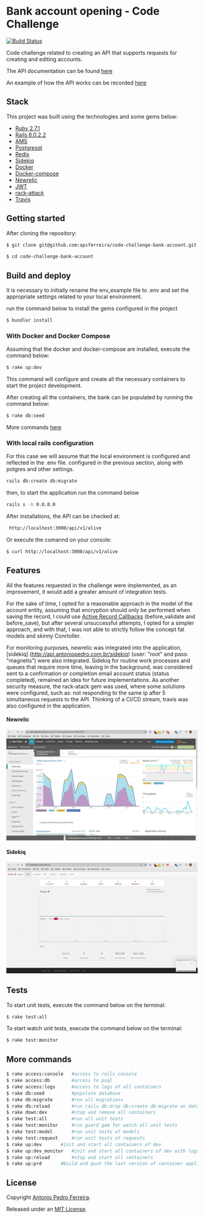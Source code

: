 # Bank account opening - Code Challenge

[![Build Status](https://travis-ci.org/apsferreira/code-challenge-bank-account.svg?branch=master)](https://travis-ci.org/apsferreira/code-challenge-bank-account)

Code challenge related to creating an API that supports requests for creating and editing accounts.

The API documentation can be found [here](https://app.swaggerhub.com/apis-docs/WebSTIC/bank-account-opening/1.0.0#/)

An example of how the API works can be recorded [here](http://api.antoniopedro.com.br/api/v1/alive)

## Stack

This project was built using the technologies and some gems below:

- [Ruby 2.7.1](https://www.ruby-lang.org/en/news/2020/03/31/ruby-2-7-1-released/)
- [Rails 6.0.2.2](https://edgeguides.rubyonrails.org/6_0_release_notes.html)
- [AMS](https://github.com/rails-api/active_model_serializers)
- [Postgresql](https://www.postgresql.org/docs/9.6/index.html)
- [Redis](https://redis.io/)
- [Sidekiq](https://sidekiq.org/)
- [Docker](https://www.docker.com/)
- [Docker-compose](https://docs.docker.com/compose/)
- [Newrelic](https://newrelic.com/)
- [JWT](https://jwt.io/)
- [rack-attack](https://github.com/kickstarter/rack-attack)
- [Travis](https://travis-ci.org/)

## Getting started

After cloning the repository:

```bash
$ git clone git@github.com:apsferreira/code-challenge-bank-account.git
```

```bash
$ cd code-challenge-bank-account
```

## Build and deploy

It is necessary to initially rename the env_example file to .env and set the appropriate settings related to your local environment.

run the command below to install the gems configured in the project

```bash
$ bundler install
```

### With Docker and Docker Compose

Assuming that the docker and docker-compose are installed, execute the command below:

```bash
$ rake up:dev
```

This command will configure and create all the necessary containers to start the project development.

After creating all the containers, the bank can be populated by running the command below:

```bash
$ rake db:seed
```

More commands [here](##-more-commands) 

### With local rails configuration

For this case we will assume that the local environment is configured and reflected in the .env file. configured in the previous section, along with potgres and other settings.

```bash
rails db:create db:migrate 
````

then, to start the application run the command below

```bash
rails s -b 0.0.0.0
```

After installations, the API can be checked at:

```bash
 http://localhost:3000/api/v1/alive
```

Or  execute the comannd on your console:

```bash
$ curl http://localhost:3000/api/v1/alive
```

## Features

All the features requested in the challenge were implemented, as an improvement, it would add a greater amount of integration tests.

For the sake of time, I opted for a reasonable approach in the model of the account entity, assuming that encryption should only be performed when saving the record, I could use [Active Record Callbacks](https://guides.rubyonrails.org/active_record_callbacks.html) (before_validate and before_save), but after several unsuccessful attempts, I opted for a simpler approach, and with that, I was not able to strictly follow the concept fat models and skinny Conrtoller.

For monitoring purposes, newrelic was integrated into the application, [sidekiq] (http://api.antoniopedro.com.br/sidekiq) (user: "root" and pass: "magnetis") were also integrated. Sidekiq for routine work processes and queues that require more time, leaving in the background, was considered sent to a confirmation or completion email account status (status completed), remained an idea for future implementations. As another security measure, the rack-atack gem was used, where some solutions were configured, such as: not responding to the same ip after 5 simultaneous requests to the API. Thinking of a CI/CD stream, travis was also configured in the application. 

#### Newrelic

![Newrelic](imgs/newrelic.png)

#### Sidekiq

![Newrelic](imgs/sidekiq.png)


## Tests

To start unit tests, execute the command below on the terminal:

```bash
$ rake test:all
```

To start watch unit tests,  execute the command below on the terminal:

```bash
$ rake test:monitor
```

## More commands

```bash
$ rake access:console   #access to rails console 
$ rake access:db        #access to psql 
$ rake access:logs      #access to logs of all containers
$ rake db:seed          #populate database
$ rake db:migrate       #run all migrations
$ rake db:reload        #run rails db:drop db:create db:migrate on database
$ rake down:dev     	#stop and remove all containers 
$ rake test:all     	#run all unit tests 
$ rake test:monitor     #run guard gem for watch all unit tests 
$ rake test:model   	#run unit tests of models
$ rake test:request     #run unit tests of requests 
$ rake up:dev 		#init and start all containers of dev
$ rake up:dev_monitor   #init and start all containers of dev with logs
$ rake up:reload    	#stop and start all containers
$ rake up:prd   	#build and push the last version of container application for prod 
```

## License

Copyright [Antonio Pedro Ferreira](https://github.com/apsferreira).

Released under an [MIT License](https://opensource.org/licenses/MIT).